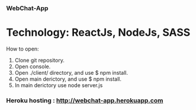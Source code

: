 ### WebChat-App
# Technology: ReactJs, NodeJs, SASS

How to open:
1. Clone git repository.
2. Open console.
3. Open ./client/ directory, and use $ npm install.
4. Open main derictory, and use $ npm install.
5. In main derictory use node server.js


### Heroku hosting : http://webchat-app.herokuapp.com
